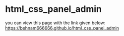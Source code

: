 # html_css_panel_admin
you can view this page with the link given below:
https://behnam666666.github.io/html_css_panel_admin
